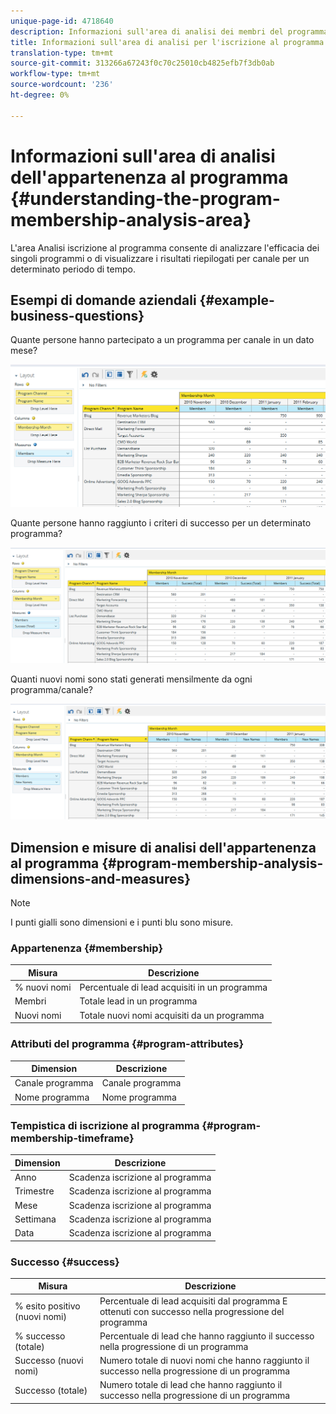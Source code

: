 ```yaml
---
unique-page-id: 4718640
description: Informazioni sull'area di analisi dei membri del programma - Documenti Marketo - Documentazione del prodotto
title: Informazioni sull'area di analisi per l'iscrizione al programma
translation-type: tm+mt
source-git-commit: 313266a67243f0c70c25010cb4825efb7f3db0ab
workflow-type: tm+mt
source-wordcount: '236'
ht-degree: 0%

---
```



# Informazioni sull&#39;area di analisi dell&#39;appartenenza al programma {#understanding-the-program-membership-analysis-area}

L&#39;area Analisi iscrizione al programma consente di analizzare l&#39;efficacia dei singoli programmi o di visualizzare i risultati riepilogati per canale per un determinato periodo di tempo.

## Esempi di domande aziendali {#example-business-questions}

Quante persone hanno partecipato a un programma per canale in un dato mese?

![](assets/one-2.png)

Quante persone hanno raggiunto i criteri di successo per un determinato programma?

![](assets/two-2.png)

Quanti nuovi nomi sono stati generati mensilmente da ogni programma/canale?

![](assets/three-2.png)

## Dimension e misure di analisi dell&#39;appartenenza al programma {#program-membership-analysis-dimensions-and-measures}

>[!NOTE]
>
>I punti gialli sono dimensioni e i punti blu sono misure.

### Appartenenza {#membership}

| Misura | Descrizione |
|---|---|
| % nuovi nomi | Percentuale di lead acquisiti in un programma |
| Membri | Totale lead in un programma |
| Nuovi nomi | Totale nuovi nomi acquisiti da un programma |

### Attributi del programma {#program-attributes}

| Dimension | Descrizione |
|---|---|
| Canale programma | Canale programma |
| Nome programma | Nome programma |

### Tempistica di iscrizione al programma {#program-membership-timeframe}

| Dimension | Descrizione |
|---|---|
| Anno | Scadenza iscrizione al programma |
| Trimestre | Scadenza iscrizione al programma |
| Mese | Scadenza iscrizione al programma |
| Settimana | Scadenza iscrizione al programma |
| Data | Scadenza iscrizione al programma |

### Successo {#success}

| Misura | Descrizione |
|---|---|
| % esito positivo (nuovi nomi) | Percentuale di lead acquisiti dal programma E ottenuti con successo nella progressione del programma |
| % successo (totale) | Percentuale di lead che hanno raggiunto il successo nella progressione di un programma |
| Successo (nuovi nomi) | Numero totale di nuovi nomi che hanno raggiunto il successo nella progressione di un programma |
| Successo (totale) | Numero totale di lead che hanno raggiunto il successo nella progressione di un programma |

